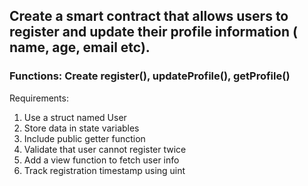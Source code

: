 ## Create a smart contract that allows users to register and update their profile information ( name, age, email etc).

### Functions: Create register(), updateProfile(), getProfile()

Requirements:
1. Use a struct named User
2. Store data in state variables
3. Include public getter function
4. Validate that user cannot register twice
5. Add a view function to fetch user info
6. Track registration timestamp using uint
